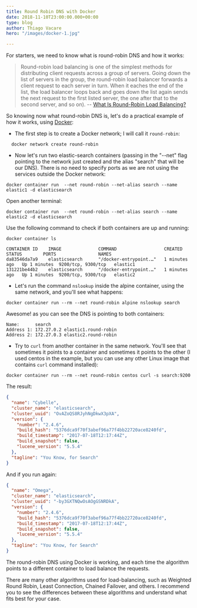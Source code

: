 ```yaml
---
title: Round Robin DNS with Docker
date: 2018-11-10T23:00:00.000+00:00
type: blog
author: Thiago Vacare
hero: "/images/docker-1.jpg"

---
```

For starters, we need to know what is round-robin DNS and how it works:

> Round-robin load balancing is one of the simplest methods for distributing client requests across a group of servers. Going down the list of servers in the group, the round-robin load balancer forwards a client request to each server in turn. When it eaches the end of the list, the load balancer loops back and goes down the list again sends the next request to the first listed server, the one after that to the second server, and so on). -- [What Is Round-Robin Load Balancing?](https://www.nginx.com/resources/glossary/round-robin-load-balancing/)

So knowing now what round-robin DNS is, let's do a practical example of how it works, using [Docker](https://www.docker.com/):

* The first step is to create a Docker network; I will call it `round-robin`:

```docker
  docker network create round-robin
```

* Now let's run two elastic-search containers (passing in the "--net" flag pointing to the network just created and the alias "search" that will be our DNS). There is no need to specify ports as we are not using the services outside the Docker network:

```docker
docker container run  --net round-robin --net-alias search --name elastic1 -d elasticsearch
```

Open another terminal:

```docker
docker container run  --net round-robin --net-alias search --name elastic2 -d elasticsearch
```

Use the following command to check if both containers are up and running:

```docker
docker container ls
```

    CONTAINER ID    IMAGE              COMMAND                  CREATED         STATUS        PORTS                NAMES
    da83546da7a9    elasticsearch      "/docker-entrypoint.…"   1 minutes ago   Up 1 minutes  9200/tcp, 9300/tcp   elastic1
    131221be44b2    elasticsearch      "/docker-entrypoint.…"   1 minutes ago   Up 1 minutes  9200/tcp, 9300/tcp   elastic2

* Let's run the command `nslookup` inside the alpine container, using the same network, and you'll see what happens:

```docker
docker container run --rm --net round-robin alpine nslookup search
```

Awesome! as you can see the DNS is pointing to both containers:

    Name:      search
    Address 1: 172.27.0.2 elastic1.round-robin
    Address 2: 172.27.0.3 elastic2.round-robin

* Try to `curl` from another container in the same network. You'll see that sometimes it points to a container and sometimes it points to the other (I used centos in the example, but you can use any other Linux image that contains `curl` command installed):

```docker
docker container run --rm --net round-robin centos curl -s search:9200
```

The result:

```json
{
  "name": "Cybelle",
  "cluster_name": "elasticsearch",
  "cluster_uuid": "OvAZoQS8RJyhNgDkwX3pXA",
  "version": {
    "number": "2.4.6",
    "build_hash": "5376dca9f70f3abef96a77f4bb22720ace8240fd",
    "build_timestamp": "2017-07-18T12:17:44Z",
    "build_snapshot": false,
    "lucene_version": "5.5.4"
  },
  "tagline": "You Know, for Search"
}
```

And if you run again:

```json
{
  "name": "Omega",
  "cluster_name": "elasticsearch",
  "cluster_uuid": "-by3GXTNQwOsAOgGSNRDkA",
  "version": {
    "number": "2.4.6",
    "build_hash": "5376dca9f70f3abef96a77f4bb22720ace8240fd",
    "build_timestamp": "2017-07-18T12:17:44Z",
    "build_snapshot": false,
    "lucene_version": "5.5.4"
  },
  "tagline": "You Know, for Search"
}
```

The round-robin DNS using Docker is working, and each time the algorithm points to a different container to load balance the requests.

There are many other algorithms used for load-balancing, such as Weighted Round Robin, Least Connection, Chained Failover, and others. I recommend you to see the differences between these algorithms and understand what fits best for your case.